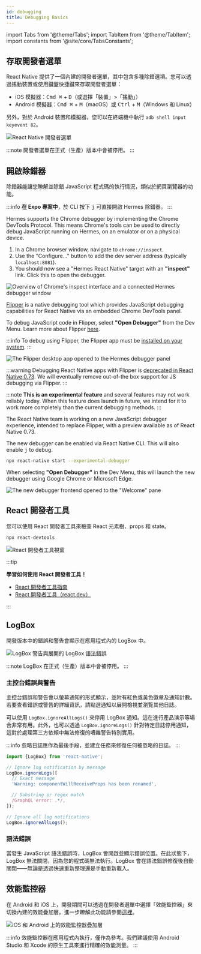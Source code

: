 ```yaml
---
id: debugging
title: Debugging Basics
---
```


import Tabs from '@theme/Tabs'; import TabItem from '@theme/TabItem'; import constants from '@site/core/TabsConstants';

## 存取開發者選單

React Native 提供了一個內建的開發者選單，其中包含多種除錯選項。您可以透過搖動裝置或使用鍵盤快捷鍵來存取開發者選單：

- iOS 模擬器：<kbd>Cmd ⌘</kbd> + <kbd>D</kbd>（或選擇「裝置」>「搖動」）
- Android 模擬器：<kbd>Cmd ⌘</kbd> + <kbd>M</kbd>（macOS）或 <kbd>Ctrl</kbd> + <kbd>M</kbd>（Windows 和 Linux）

另外，對於 Android 裝置和模擬器，您可以在終端機中執行 `adb shell input keyevent 82`。

![React Native 開發者選單](/docs/assets/debugging-dev-menu.jpg)

:::note
開發者選單在正式（生產）版本中會被停用。
:::

## 開啟除錯器

除錯器能讓您瞭解並除錯 JavaScript 程式碼的執行情況，類似於網頁瀏覽器的功能。

:::info
**在 Expo 專案中**，於 CLI 按下 <kbd>j</kbd> 可直接開啟 Hermes 除錯器。
:::

<Tabs groupId="js-debugger" queryString defaultValue={constants.defaultJsDebugger} values={constants.jsDebuggers}>
<TabItem value="hermes">

Hermes supports the Chrome debugger by implementing the Chrome DevTools Protocol. This means Chrome's tools can be used to directly debug JavaScript running on Hermes, on an emulator or on a physical device.

1. In a Chrome browser window, navigate to `chrome://inspect`.
2. Use the "Configure..." button to add the dev server address (typically `localhost:8081`).
3. You should now see a "Hermes React Native" target with an **"inspect"** link. Click this to open the debugger.

![Overview of Chrome's inspect interface and a connected Hermes debugger window](/docs/assets/debugging-hermes-debugger-instructions.jpg)

</TabItem>
<TabItem value="flipper">

[Flipper](https://fbflipper.com/) is a native debugging tool which provides JavaScript debugging capabilities for React Native via an embedded Chrome DevTools panel.

To debug JavaScript code in Flipper, select **"Open Debugger"** from the Dev Menu. Learn more about Flipper [here](https://fbflipper.com/docs/features/react-native/).

:::info
To debug using Flipper, the Flipper app must be [installed on your system](https://fbflipper.com/docs/getting-started/).
:::

![The Flipper desktop app opened to the Hermes debugger panel](/docs/assets/debugging-flipper-console.jpg)

:::warning
Debugging React Native apps with Flipper is [deprecated in React Native 0.73](https://github.com/react-native-community/discussions-and-proposals/pull/641). We will eventually remove out-of-the box support for JS debugging via Flipper.
:::

</TabItem>
<TabItem value="new-debugger">

:::note
**This is an experimental feature** and several features may not work reliably today. When this feature does launch in future, we intend for it to work more completely than the current debugging methods.
:::

The React Native team is working on a new JavaScript debugger experience, intended to replace Flipper, with a preview available as of React Native 0.73.

The new debugger can be enabled via React Native CLI. This will also enable <kbd>j</kbd> to debug.

```sh
npx react-native start --experimental-debugger
```

When selecting **"Open Debugger"** in the Dev Menu, this will launch the new debugger using Google Chrome or Microsoft Edge.

![The new debugger frontend opened to the "Welcome" pane](/docs/assets/debugging-debugger-welcome.jpg)

</TabItem>
</Tabs>

## React 開發者工具

您可以使用 React 開發者工具來檢查 React 元素樹、props 和 state。

```sh
npx react-devtools
```

![React 開發者工具視窗](/docs/assets/debugging-react-devtools-blank.jpg)

:::tip

**學習如何使用 React 開發者工具！**

- [React 開發者工具指南](/docs/0.73/react-devtools)
- [React 開發者工具（react.dev）](https://react.dev/learn/react-developer-tools)

:::

## LogBox

開發版本中的錯誤和警告會顯示在應用程式內的 LogBox 中。

![LogBox 警告與展開的 LogBox 語法錯誤](/docs/assets/debugging-logbox.jpg)

:::note
LogBox 在正式（生產）版本中會被停用。
:::

### 主控台錯誤與警告

主控台錯誤和警告會以螢幕通知的形式顯示，並附有紅色或黃色徽章及通知計數。若要查看錯誤或警告的詳細資訊，請點選通知以展開檢視並瀏覽其他日誌。

可以使用 `LogBox.ignoreAllLogs()` 來停用 LogBox 通知。這在進行產品演示等場合非常有用。此外，也可以透過 `LogBox.ignoreLogs()` 針對特定日誌停用通知，這對於處理第三方依賴中無法修復的嘈雜警告特別實用。

:::info
忽略日誌應作為最後手段，並建立任務來修復任何被忽略的日誌。
:::

```js
import {LogBox} from 'react-native';

// Ignore log notification by message
LogBox.ignoreLogs([
  // Exact message
  'Warning: componentWillReceiveProps has been renamed',

  // Substring or regex match
  /GraphQL error: .*/,
]);

// Ignore all log notifications
LogBox.ignoreAllLogs();
```

### 語法錯誤

當發生 JavaScript 語法錯誤時，LogBox 會開啟並顯示錯誤位置。在此狀態下，LogBox 無法關閉，因為您的程式碼無法執行。LogBox 會在語法錯誤修復後自動關閉——無論是透過快速重新整理還是手動重新載入。

## 效能監控器

在 Android 和 iOS 上，開發期間可以透過在開發者選單中選擇「效能監控器」來切換內建的效能疊加層。進一步瞭解此功能請參閱[這裡](/docs/performance)。

![iOS 和 Android 上的效能監控器疊加層](/docs/assets/debugging-performance-monitor.jpg)

:::info
效能監控器在應用程式內執行，僅作為參考。我們建議使用 Android Studio 和 Xcode 的原生工具來進行精確的效能測量。
:::